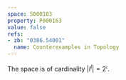 ```yaml
---
space: S000103
property: P000163
value: false
refs:
- zb: "0386.54001"
  name: Counterexamples in Topology
---
```


The space is of cardinality $|I^I|=2^{\mathfrak c}$.
